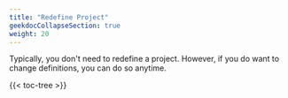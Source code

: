 ```yaml
---
title: "Redefine Project"
geekdocCollapseSection: true
weight: 20
---
```


Typically, you don't need to redefine a project. However, if you do want to change definitions, you can do so anytime.

{{< toc-tree >}}
